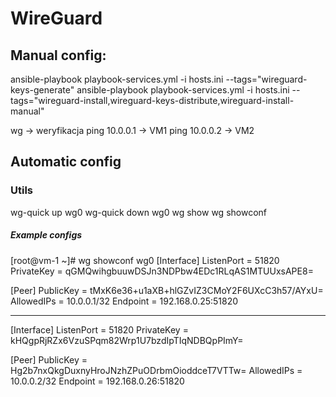 # WireGuard

## Manual config:
ansible-playbook playbook-services.yml -i hosts.ini --tags="wireguard-keys-generate"
ansible-playbook playbook-services.yml -i hosts.ini --tags="wireguard-install,wireguard-keys-distribute,wireguard-install-manual"

wg -> weryfikacja
ping 10.0.0.1 -> VM1
ping 10.0.0.2 -> VM2

## Automatic config

### Utils
wg-quick up wg0
wg-quick down wg0
wg show
wg showconf <name>

##### Example configs
[root@vm-1 ~]# wg showconf wg0
[Interface]
ListenPort = 51820
PrivateKey = qGMQwihgbuuwDSJn3NDPbw4EDc1RLqAS1MTUUxsAPE8=

[Peer]
PublicKey = tMxK6e36+u1aXB+hlGZvIZ3CMoY2F6UXcC3h57/AYxU=
AllowedIPs = 10.0.0.1/32
Endpoint = 192.168.0.25:51820

------------------------------------------------------------------------------
[Interface]
ListenPort = 51820
PrivateKey = kHQgpRjRZx6VzuSPqm82Wrp1U7bzdIpTIqNDBQpPImY=

[Peer]
PublicKey = Hg2b7nxQkgDuxnyHroJNzhZPuODrbmOioddceT7VTTw=
AllowedIPs = 10.0.0.2/32
Endpoint = 192.168.0.26:51820


